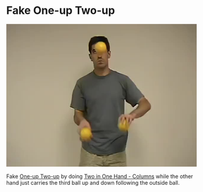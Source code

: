 # Fake One-up Two-up

![FakeOne-upTwo-up](/site/videos/poster/fakeoneuptwoup.jpg)

Fake [One-up Two-up](/site/en/one-uptwo-up/README.md) by doing [Two in One Hand - Columns](/site/en/twoinonehand-columns/README.md) while the other hand just carries the third ball up and down following the outside ball.

